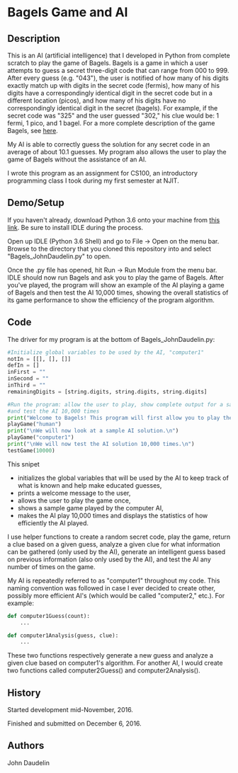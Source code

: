 # Bagels Game and AI

## Description

This is an AI (artificial intelligence) that I developed in Python from complete scratch to play the game of Bagels. Bagels is a game in which a user attempts to guess a secret three-digit code that can range from 000 to 999. After every guess (e.g. "043"), the user is notified of how many of his digits exactly match up with digits in the secret code (fermis), how many of his digits have a correspondingly identical digit in the secret code but in a different location (picos), and how many of his digits have no correspondingly identical digit in the secret (bagels). For example, if the secret code was "325" and the user guessed "302," his clue would be: 1 fermi, 1 pico, and 1 bagel. For a more complete description of the game Bagels, see [here](http://www.mathfairy.com/wp/kids/pico-fermi-bagels/).

My AI is able to correctly guess the solution for any secret code in an average of about 10.1 guesses. My program also allows the user to play the game of Bagels without the assistance of an AI.

I wrote this program as an assignment for CS100, an introductory programming class I took during my first semester at NJIT.

## Demo/Setup

If you haven't already, download Python 3.6 onto your machine from [this link](https://www.python.org/downloads/release/python-362/). Be sure to install IDLE during the process.

Open up IDLE (Python 3.6 Shell) and go to File -> Open on the menu bar. Browse to the directory that you cloned this repository into and select "Bagels_JohnDaudelin.py" to open.

Once the .py file has opened, hit Run -> Run Module from the menu bar. IDLE should now run Bagels and ask you to play the game of Bagels. After you've played, the program will show an example of the AI playing a game of Bagels and then test the AI 10,000 times, showing the overall statistics of its game performance to show the efficiency of the program algorithm.

## Code

The driver for my program is at the bottom of Bagels_JohnDaudelin.py:

```python
#Initialize global variables to be used by the AI, "computer1"
notIn = [[], [], []]
defIn = []
inFirst = ""
inSecond = ""
inThird = ""
remainingDigits = [string.digits, string.digits, string.digits]

#Run the program: allow the user to play, show complete output for a sample AI run,
#and test the AI 10,000 times
print("Welcome to Bagels! This program will first allow you to play the game.\nIt will then demonstrate and test the AI.\n")
playGame("human")
print("\nWe will now look at a sample AI solution.\n")
playGame("computer1")
print("\nWe will now test the AI solution 10,000 times.\n")
testGame(10000)
```

This snipet
* initializes the global variables that will be used by the AI to keep track of what is known and help make educated guesses,
* prints a welcome message to the user,
* allows the user to play the game once,
* shows a sample game played by the computer AI,
* makes the AI play 10,000 times and displays the statistics of how efficiently the AI played.

I use helper functions to create a random secret code, play the game, return a clue based on a given guess, analyze a given clue for what information can be gathered (only used by the AI), generate an intelligent guess based on previous information (also only used by the AI), and test the AI any number of times on the game.

My AI is repeatedly referred to as "computer1" throughout my code. This naming convention was followed in case I ever decided to create other, possibly more efficient AI's (which would be called "computer2," etc.). For example:

```python
def computer1Guess(count):
    ...

def computer1Analysis(guess, clue):
    ...
```

These two functions respectively generate a new guess and analyze a given clue based on computer1's algorithm. For another AI, I would create two functions called computer2Guess() and computer2Analysis().

## History

Started development mid-November, 2016.

Finished and submitted on December 6, 2016.

## Authors

John Daudelin